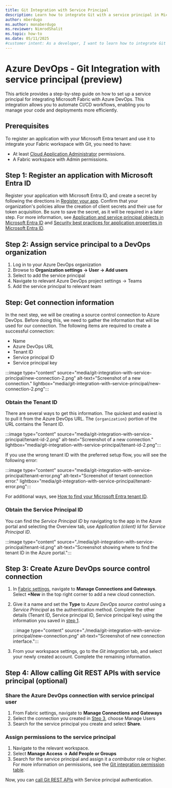 ```yaml
---
title: Git Integration with Service Principal
description: Learn how to integrate Git with a service principal in Microsoft Fabric for streamlined CI/CD workflows.
author: mberdugo
ms.author: monaberdugo
ms.reviewer: NimrodShalit
ms.topic: how-to
ms.date: 05/11/2025
#customer intent: As a developer, I want to learn how to integrate Git with a service principal in Microsoft Fabric, so that I can automate CI/CD workflows.
---
```


# Azure DevOps - Git Integration with service principal (preview)

This article provides a step-by-step guide on how to set up a service principal for integrating Microsoft Fabric with Azure DevOps. This integration allows you to automate CI/CD workflows, enabling you to manage your code and deployments more efficiently.

## Prerequisites

To register an application with your Microsoft Entra tenant and use it to integrate your Fabric workspace with Git, you need to have:

- At least [Cloud Application Administrator](/entra/identity/role-based-access-control/permissions-reference#cloud-application-administrator) permissions.
- A Fabric workspace with Admin permissions.

## Step 1: Register an application with Microsoft Entra ID

Register your application with Microsoft Entra ID, and create a secret by following the directions in [Register your app](/power-bi/developer/embedded/register-app#register-your-app). Confirm that your organization's policies allow the creation of client secrets and their use for token acquisition. Be sure to save the secret, as it will be required in a later step. For more information, see [Application and service principal objects in Microsoft Entra ID](/entra/identity-platform/app-objects-and-service-principals) and [Security best practices for application properties in Microsoft Entra ID](/entra/identity-platform/security-best-practices-for-app-registration).

## Step 2: Assign service principal to a DevOps organization

 1. Log in to your Azure DevOps organization
 2. Browse to **Organization settings -> User -> Add users**
 3. Select to add the service principal  
 4. Navigate to relevant Azure DevOps project settings -> Teams  
 5. Add the service principal to relevant team



## Step: Get connection information
In the next step, we will be creating a source control connection to Azure DevOps.  Before doing this, we need to gather the information that will be used for our connection.  The following items are required to create a successful connection:

- Name
- Azure DevOps URL
- Tenant ID
- Service principal ID
- Service principal key

 :::image type="content" source="media/git-integration-with-service-principal/new-connection-2.png" alt-text="Screenshot of a new connection." lightbox="media/git-integration-with-service-principal/new-connection-2.png":::


### Obtain the Tenant ID
There are several ways to get this information.  The quickest and easiest is to pull it from the Azure DevOps URL. The `{organization}` portion of the URL contains the Tenant ID.

 :::image type="content" source="media/git-integration-with-service-principal/tenant-id-2.png" alt-text="Screenshot of a new connection." lightbox="media/git-integration-with-service-principal/tenant-id-2.png":::

If you use the wrong tenant ID with the preferred setup flow, you will see the following error:

 :::image type="content" source="media/git-integration-with-service-principal/tenant-error.png" alt-text="Screenshot of tenant connection error." lightbox="media/git-integration-with-service-principal/tenant-error.png":::

For additional ways, see [How to find your Microsoft Entra tenant ID](/entra/fundamentals/how-to-find-tenant).

### Obtain the Service Principal ID

You can find the *Service Principal ID* by navigating to the app in the Azure portal and selecting the Overview tab, use *Application (client) Id* for *Service Principal ID*.

:::image type="content" source="./media/git-integration-with-service-principal/tenant-id.png" alt-text="Screenshot showing where to find the tenant ID in the Azure portal.":::


## Step 3: Create Azure DevOps source control connection

1. In [Fabric settings](../../fundamentals/fabric-settings.md), navigate to **Manage Connections and Gateways**. Select **+New** in the top right corner to add a new cloud connection.
1. Give it a name and set the **Type** to *Azure DevOps source control* using a *Service Principal* as the authentication method. Complete the other details (Tenant ID, Service principal ID, Service principal key) using the information you saved in [step 1](#step-1-register-an-application-with-microsoft-entra-id).

     :::image type="content" source="./media/git-integration-with-service-principal/new-connection.png" alt-text="Screenshot of new connection interface.":::




1. From your workspace settings, go to the *Git integration* tab, and select your newly created account. Complete the remaining information.

## Step 4: Allow calling Git REST APIs with service principal (optional)

### Share the Azure DevOps connection with service principal user

1. From Fabric settings, navigate to **Manage Connections and Gateways**
1. Select the connection you created in [Step 3](#step-3-create-azure-devops-source-control-connection), choose Manage Users 
1. Search for the service principal you create and select **Share**.

### Assign permissions to the service principal

1. Navigate to the relevant workspace.
1. Select **Manage Access -> Add People or Groups**
1. Search for the service principal and assign it a *contributor* role or higher. For more information on permissions, see the [Git integration permission table](./git-integration-process.md#required-fabric-permissions-for-popular-actions).

Now, you can [call Git REST APIs](./git-automation.md) with Service principal authentication.
